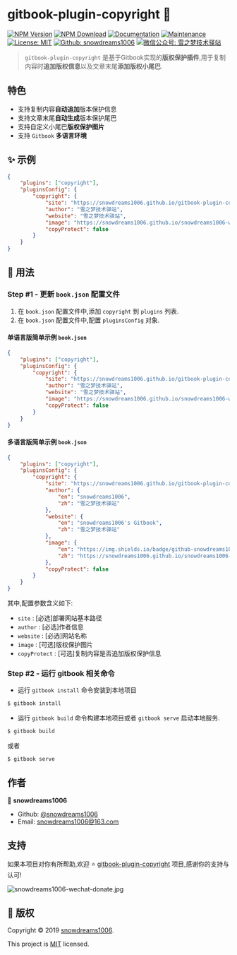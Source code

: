 # gitbook-plugin-copyright 👋

[![NPM Version](https://img.shields.io/npm/v/gitbook-plugin-copyright.svg)](https://www.npmjs.com/package/gitbook-plugin-copyright)
[![NPM Download](https://img.shields.io/npm/dt/gitbook-plugin-copyright.svg)](https://www.npmjs.com/package/gitbook-plugin-copyright)
[![Documentation](https://img.shields.io/badge/documentation-yes-brightgreen.svg)](https://github.com/snowdreams1006/gitbook-plugin-copyright#readme)
[![Maintenance](https://img.shields.io/badge/Maintained%3F-yes-green.svg)](https://github.com/snowdreams1006/gitbook-plugin-copyright/graphs/commit-activity)
[![License: MIT](https://img.shields.io/npm/l/gitbook-plugin-copyright.svg)](https://github.com/snowdreams1006/gitbook-plugin-copyright/blob/master/LICENSE)
[![Github: snowdreams1006](https://img.shields.io/badge/github-snowdreams1006-brightgreen.svg)](https://github.com/snowdreams1006)
[![微信公众号: 雪之梦技术驿站](https://img.shields.io/badge/%E5%BE%AE%E4%BF%A1%E5%85%AC%E4%BC%97%E5%8F%B7-%E9%9B%AA%E4%B9%8B%E6%A2%A6%E6%8A%80%E6%9C%AF%E9%A9%BF%E7%AB%99-brightgreen.svg)](https://snowdreams1006.github.io/snowdreams1006-wechat-public.jpeg)

> `gitbook-plugin-copyright` 是基于Gitbook实现的**版权保护插件**,用于复制内容时**追加版权信息**以及文章末尾**添加版权小尾巴**.

## 特色

- 支持复制内容**自动追加**版本保护信息
- 支持文章末尾**自动生成**版本保护尾巴
- 支持自定义小尾巴**版权保护图片**
- 支持 `Gitbook` **多语言环境**

## ✨ 示例

```json
{
    "plugins": ["copyright"],
    "pluginsConfig": {
        "copyright": {
            "site": "https://snowdreams1006.github.io/gitbook-plugin-copyright",
            "author": "雪之梦技术驿站",
            "website": "雪之梦技术驿站",
            "image": "https://snowdreams1006.github.io/snowdreams1006-wechat-open.png",
            "copyProtect": false
        }
    }
}
```

## 🚀 用法

### Step #1 - 更新 `book.json` 配置文件

1. 在 `book.json` 配置文件中,添加 `copyright` 到 `plugins` 列表.
2. 在 `book.json` 配置文件中,配置 `pluginsConfig` 对象.

#### 单语言版简单示例 `book.json` 

```json
{
    "plugins": ["copyright"],
    "pluginsConfig": {
        "copyright": {
            "site": "https://snowdreams1006.github.io/gitbook-plugin-copyright",
            "author": "雪之梦技术驿站",
            "website": "雪之梦技术驿站",
            "image": "https://snowdreams1006.github.io/snowdreams1006-wechat-open.png",
            "copyProtect": false
        }
    }
}
```

#### 多语言版简单示例 `book.json` 

```json
{
    "plugins": ["copyright"],
    "pluginsConfig": {
        "copyright": {
            "site": "https://snowdreams1006.github.io/gitbook-plugin-copyright",
            "author": {
                "en": "snowdreams1006",
                "zh": "雪之梦技术驿站"
            },
            "website": {
                "en": "snowdreams1006's Gitbook",
                "zh": "雪之梦技术驿站"
            },
            "image": {
                "en": "https://img.shields.io/badge/github-snowdreams1006-brightgreen.svg",
                "zh": "https://snowdreams1006.github.io/snowdreams1006-wechat-open.png"
            },
            "copyProtect": false
        }
    }
}
```

其中,配置参数含义如下: 

- `site` : [必选]部署网站基本路径
- `author` : [必选]作者信息
- `website` : [必选]网站名称
- `image` : [可选]版权保护图片
- `copyProtect` : [可选]复制内容是否追加版权保护信息

### Step #2 - 运行 gitbook 相关命令

- 运行 `gitbook install` 命令安装到本地项目

```bash
$ gitbook install
```

- 运行 `gitbook build` 命令构建本地项目或者 `gitbook serve` 启动本地服务.

```bash
$ gitbook build
```

或者

```bash
$ gitbook serve
```

## 作者

👤 **snowdreams1006**

- Github: [@snowdreams1006](https://github.com/snowdreams1006)
- Email: [snowdreams1006@163.com](mailto:snowdreams1006@163.com)

## 支持

如果本项目对你有所帮助,欢迎 ⭐️ [gitbook-plugin-copyright](https://github.com/snowdreams1006/gitbook-plugin-copyright) 项目,感谢你的支持与认可!

![snowdreams1006-wechat-donate.jpg](https://snowdreams1006.github.io/snowdreams1006-wechat-donate.jpg)

## 📝 版权

Copyright © 2019 [snowdreams1006](https://github.com/snowdreams1006).

This project is [MIT](https://github.com/snowdreams1006/gitbook-plugin-copyright/blob/master/LICENSE) licensed.
